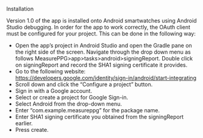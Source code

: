 Installation

Version 1.0 of the app is installed onto Android smartwatches using Android Studio debugging. In order for the app to work correctly, the OAuth client must be configured for your project. This can be done in the following way:

- Open the app’s project in Android Studio and open the Gradle pane on the right side of the screen. Navigate through the drop down menu as follows MeasurePPG>app>tasks>android>signingReport. Double click on signingReport and record the SHA1 signing certificate it provides. 
- Go to the following website: https://developers.google.com/identity/sign-in/android/start-integrating
- Scroll down and click the “Configure a project” button.
- Sign in with a Google account.
- Select or create a project for Google Sign-in.
- Select Android from the drop-down menu.
- Enter “com.example.measureppg” for the package name.
- Enter SHA1 signing certificate you obtained from the signingReport earlier.
- Press create.
